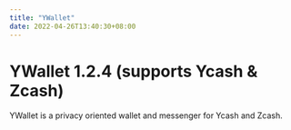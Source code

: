 ```yaml
---
title: "YWallet"
date: 2022-04-26T13:40:30+08:00
---
```


# YWallet 1.2.4 (supports Ycash & Zcash)

YWallet is a privacy oriented wallet and messenger for Ycash
and Zcash.

<div class="youtube-player" data-id="3fhn7xV534A"></div>

<link href="youtube.css" rel=stylesheet integrity>
<script src="youtube.js"></script>
